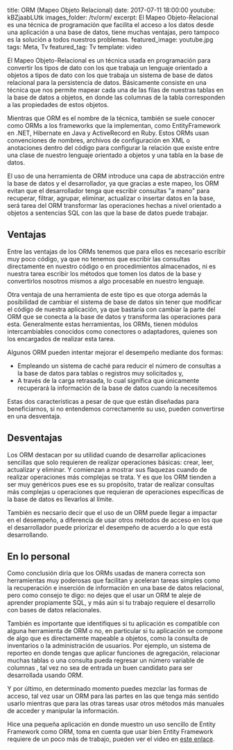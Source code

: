 title: ORM (Mapeo Objeto Relacional)
date: 2017-07-11 18:00:00
youtube: kBZjaabLUtk
images_folder: /tv/orm/
excerpt: El Mapeo Objeto-Relacional es una técnica de programación que facilita el acceso a los datos desde una aplicación a una base de datos, tiene muchas ventajas, pero tampoco es la solución a todos nuestros problemas.
featured_image: youtube.jpg
tags: Meta, Tv
featured_tag: Tv
template: video

El Mapeo Objeto-Relacional es un técnica usada en programación para convertir los tipos de dato con los que trabaja un lenguaje orientado a objetos a tipos de dato con los que trabaja un sistema de base de datos relacional para la persistencia de datos. Básicamente consiste en una técnica que nos permite mapear cada una de las filas de nuestras tablas en la base de datos a objetos, en donde las columnas de la tabla corresponden a las propiedades de estos objetos.

Mientras que ORM es el nombre de la técnica, también se suele conocer como ORMs a los frameworks que la implementan, como EntityFramework en .NET, Hibernate en Java y ActiveRecord en Ruby. Estos ORMs usan convenciones de nombres, archivos de configuración en XML o anotaciones dentro del código para configurar la relación que existe entre una clase de nuestro lenguaje orientado a objetos y una tabla en la base de datos.

El uso de una herramienta de ORM introduce una capa de abstracción entre la base de datos y el desarrollador, ya que gracias a este mapeo, los ORM evitan que el desarrollador tenga que escribir consultas "a mano" para recuperar, filtrar, agrupar, eliminar, actualizar o insertar datos en la base, será tarea del ORM transformar las operaciones hechas a nivel orientado a objetos a sentencias SQL con las que la base de datos puede trabajar. 

## Ventajas  
Entre las ventajas de los ORMs tenemos que para ellos es necesario escribir muy poco código, ya que no tenemos que escribir las consultas directamente en nuestro código o en procedimientos almacenados, ni es nuestra tarea escribir los métodos que tomen los datos de la base y convertirlos nosotros mismos a algo procesable en nuestro lenguaje.

Otra ventaja de una herramienta de este tipo es que otorga además la posibilidad de cambiar el sistema de base de datos sin tener que modificar el código de nuestra aplicación, ya que bastaría con cambiar la parte del ORM que se conecta a la base de datos y transforma las operaciones para esta. Generalmente estas herramientas, los ORMs, tienen módulos intercambiables conocidos como conectores o adaptadores, quienes son los encargados de realizar esta tarea. 

Algunos ORM pueden intentar mejorar el desempeño mediante dos formas:

 - Empleando un sistema de caché para reducir el número de consultas a la base de datos para tablas o registros muy solicitados y,
 - A través de la carga retrasada, lo cual significa que únicamente recuperará la información de la base de datos cuando la necesitemos

Estas dos características a pesar de que que están diseñadas para beneficiarnos, si no entendemos correctamente su uso, pueden convertirse en una desventaja.  

## Desventajas

Los ORM destacan por su utilidad cuando de desarrollar aplicaciones sencillas que solo requieren de realizar operaciones básicas: crear, leer, actualizar y eliminar. Y comienzan a mostrar sus flaquezas cuando de realizar operaciones más complejas se trata. Y es que los ORM tienden a ser muy genéricos pues ese es su propósito, tratar de realizar consultas más complejas u operaciones que requieran de operaciones específicas de la base de datos es llevarlos al límite.

También es necsario decir que el uso de un ORM puede llegar a impactar en el desempeño, a diferencia de  usar otros métodos de acceso en los que el desarrollador puede priorizar el desempeño de acuerdo a lo que está desarrollando.

## En lo personal  
Como conclusión diría que los ORMs usadas de manera correcta son herramientas muy poderosas que facilitan y aceleran tareas simples como la recuperación e inserción de información en una base de datos relacional, pero como consejo te digo: no dejes que el usar un ORM te aleje de aprender propiamente SQL, y más aún si tu trabajo requiere el desarrollo con bases de datos relacionales. 

También es importante que identifiques si tu aplicación es compatible con alguna herramienta de ORM o no, en particular si tu aplicación se compone de algo que es directamente mapeable a objetos, como la consulta de inventarios o la administración de usuarios. Por ejemplo, un sistema de reporteo en donde tengas que aplicar funciones de agregación, relacionar muchas tablas o una consulta pueda regresar un número variable de columnas , tal vez no sea de entrada un buen candidato para ser desarrollada usando ORM.

Y por último, en determinado momento puedes mezclar las formas de acceso, tal vez usar un ORM para las partes en las que tenga más sentido usarlo mientras que para las otras tareas usar otros métodos más manuales de acceder y manipular la información. 

Hice una pequeña aplicación en donde muestro un uso sencillo de Entity Framework como ORM, toma en cuenta que usar bien Entity Framework requiere de un poco más de trabajo, pueden ver el video en <a href="..\implementacion-orm" target="_blank">este enlace</a>.
